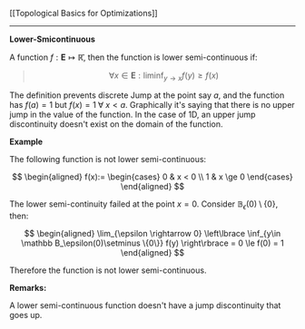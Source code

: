 [[Topological Basics for Optimizations]]

---
**Lower-Smicontinuous**

A function $f: \mathbf{E}\mapsto \mathbb{\bar{R}}$, then the function is lower semi-continuous if: 

> $$
> \forall x \in \mathbf{E}: \liminf_{y\rightarrow x} f(y)\ge f(x)
> $$

The definition prevents discrete Jump at the point say $a$, and the function has $f(a) = 1$ but $f(x) = 1 \;\forall\; x < a$. Graphically it's saying that there is no upper jump in the value of the function. In the case of 1D, an upper jump discontinuity doesn't exist on the domain of the function. 

**Example**

The following function is not lower semi-continuous: 

$$
\begin{aligned}
    f(x):= 
    \begin{cases}
        0 & x < 0
        \\
        1 & x \ge 0    
    \end{cases}
\end{aligned}
$$

The lower semi-continuity failed at the point $x = 0$. Consider $\mathbb B_\epsilon(0)\setminus\{0\}$, then: 

$$
\begin{aligned}
    \lim_{\epsilon \rightarrow 0} 
    \left\lbrace
        \inf_{y\in \mathbb B_\epsilon(0)\setminus \{0\}} f(y)
    \right\rbrace 
    = 
    0 \le f(0) = 1
\end{aligned}
$$

Therefore the function is not lower semi-continuous. 


**Remarks:**

A lower semi-continuous function doesn't have a jump discontinuity that goes up. 

